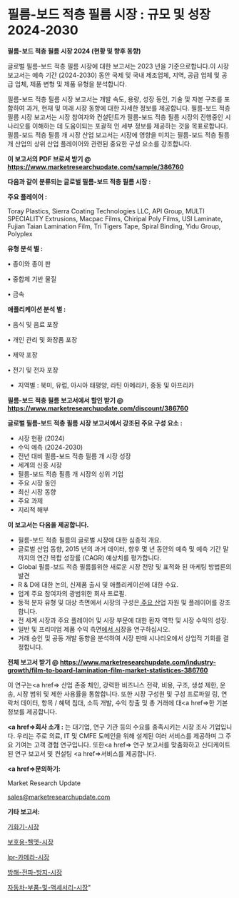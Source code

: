 # 필름-보드 적층 필름 시장 : 규모 및 성장 2024-2030

<strong>필름-보드 적층 필름 시장 2024 (현황 및 향후 동향)</strong>

글로벌 필름-보드 적층 필름 시장에 대한 보고서는 2023 년을 기준으로합니다.이 시장 보고서는 예측 기간 (2024-2030) 동안 국제 및 국내 제조업체, 지역, 공급 업체 및 공급 업체, 제품 변형 및 제품 유형을 분석합니다.

필름-보드 적층 필름 시장 보고서는 개발 속도, 용량, 성장 동인, 기술 및 자본 구조를 포함하여 과거, 현재 및 미래 시장 동향에 대한 자세한 정보를 제공합니다. 필름-보드 적층 필름 시장 보고서는 시장 참여자와 컨설턴트가 필름-보드 적층 필름 시장의 진행중인 시나리오를 이해하는 데 도움이되는 포괄적 인 세부 정보를 제공하는 것을 목표로합니다. 필름-보드 적층 필름 개 시장 산업 보고서는 시장에 영향을 미치는 필름-보드 적층 필름 개 산업의 상위 산업 플레이어와 관련된 중요한 구성 요소를 강조합니다.



<strong>이 보고서의 PDF 브로셔 받기 @ <a href=https://www.marketresearchupdate.com/sample/386760>https://www.marketresearchupdate.com/sample/386760</a></strong>



<strong>다음과 같이 분류되는 글로벌 필름-보드 적층 필름 시장 :</strong>



<strong>주요 플레이어 :</strong>

Toray Plastics, Sierra Coating Technologies LLC, API Group, MULTI SPECIALITY Extrusions, Macpac Films, Chiripal Poly Films, USI Laminate, Fujian Taian Lamination Film, Tri Tigers Tape, Spiral Binding, Yidu Group, Polyplex



<strong>유형 분석 별 :</strong>

• 종이와 종이 판

• 중합체 기반 물질

• 금속



<strong>애플리케이션 분석 별 :</strong>

• 음식 및 음료 포장

• 개인 관리 및 화장품 포장

• 제약 포장

• 전기 및 전자 포장

<ul>
  <li>지역별 : 북미, 유럽, 아시아 태평양, 라틴 아메리카, 중동 및 아프리카</li>
</ul>


<strong>필름-보드 적층 필름 보고서에서 할인 받기 @ <a href=https://www.marketresearchupdate.com/discount/386760>https://www.marketresearchupdate.com/discount/386760</a></strong>



<strong>글로벌 필름-보드 적층 필름 시장 보고서에서 강조된 주요 구성 요소 :</strong>
<ul>
  <li>시장 현황 (2024)</li>
  <li>수익 예측 (2024-2030)</li>
  <li>전년 대비 필름-보드 적층 필름 개 시장 성장</li>
  <li>세계의 신흥 시장</li>
  <li>필름-보드 적층 필름 개 시장의 상위 기업</li>
  <li>주요 시장 동인</li>
  <li>최신 시장 동향</li>
  <li>주요 과제</li>
  <li>지리적 해부</li>
</ul>


<strong>이 보고서는 다음을 제공합니다.</strong>
<ul>
  <li>필름-보드 적층 필름의 글로벌 시장에 대한 심층적 개요.</li>
  <li>글로벌 산업 동향, 2015 년의 과거 데이터, 향후 몇 년 동안의 예측 및 예측 기간 말까지의 연간 복합 성장률 (CAGR) 예상치를 평가합니다.</li>
  <li>Global 필름-보드 적층 필름를위한 새로운 시장 전망 및 표적화 된 마케팅 방법론의 발견</li>
  <li>R &amp; D에 대한 논의, 신제품 출시 및 애플리케이션에 대한 수요.</li>
  <li>업계 주요 참여자의 광범위한 회사 프로필.</li>
  <li>동적 분자 유형 및 대상 측면에서 시장의 구성은<a href=> 주요 산</a>업 자원 및 플레이어를 강조합니다.</li>
  <li>전 세계 시장과 주요 플레이어 및 시장 부문에 대한 환자 역학 및 시장 수익의 성장.</li>
  <li>일반 및 프리미엄 제품 수익 측면<a href=>에서 시</a>장을 연구하십시오.</li>
  <li>거래 승인 및 공동 개발 동향을 분석하여 시장 판매 시나리오에서 상업적 기회를 결정합니다.</li>
</ul>



<strong>전체 보고서 받기 @ <a href=https://www.marketresearchupdate.com/industry-growth/film-to-board-lamination-film-market-statistices-386760>https://www.marketresearchupdate.com/industry-growth/film-to-board-lamination-film-market-statistices-386760</a></strong>

이 연구는<a href=> 산업 존중</a> 체인, 강력한 비즈니스 전략, 비용, 구조, 생성 제한, 운송, 시장 범위 및 제한 사용률을 통합합니다. 또한 시장 구성원 및 구성 프로파일 링, 연락처 데이터, 항목 / 혜택 침대, 소득 개발, 수익 창출 및 총 거래에 대<a href=>한 기본 </a>정보를 제공합니다.



<strong><a href=>회사 소</a>개 :</strong>
는 대기업, 연구 기관 등의 수요를 충족시키는 시장 조사 기업입니다. 우리는 주로 의료, IT 및 CMFE 도메인을 위해 설계된 여러 서비스를 제공하며 그 주요 기여는 고객 경험 연구입니다. 또한<a href=> 연구 보</a>고서를 맞춤화하고 신디케이트 된 연구 보고서 및 컨설팅 <a href=>서비스</a>를 제공합니다.



<strong><a href=>문의하기:</a></strong>

Market Research Update

sales@marketresearchupdate.com



<strong>기타 보고서:</strong>

<a href=https://www.linkedin.com/pulse/기화기-시장-현재-및-미래-성장-2029-analytics-alchemy-360-analysis/>기화기-시장</a>

<a href=https://www.linkedin.com/pulse/보호용-헬멧-시장-세분화-연구-및-목표-고객2029년-consumer-connection-compendium-ana-suglf/>보호용-헬멧-시장</a>

<a href=https://www.linkedin.com/pulse/lpr-카메라-시장-세분화-연구-및-목표-고객2029년-analytics-alchemy-360-analysis-k4yqf/>lpr-카메라-시장</a>

<a href=https://www.linkedin.com/pulse/방해-전파-방지-시장-진입-전략-및-위험-평가2030년-analytics-alchemy-360-analysis-nbrkf/>방해-전파-방지-시장</a>

<a href=https://www.linkedin.com/pulse/자동차-부품-및-액세서리-시장-세분화-연구-목표-고객2029년-idkgf/>자동차-부품-및-액세서리-시장</a>"
